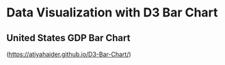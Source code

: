 # Data Visualization with D3 Bar Chart 
## United States GDP Bar Chart

 (https://atiyahaider.github.io/D3-Bar-Chart/) 